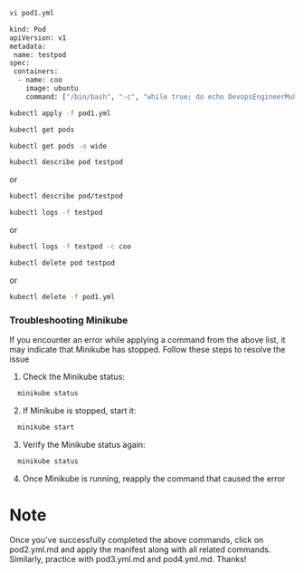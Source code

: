```sh
vi pod1.yml
```

```sh
kind: Pod
apiVersion: v1
metadata:
 name: testpod
spec:
 containers:
  - name: coo
    image: ubuntu
    command: ["/bin/bash", "-c", "while true; do echo DevopsEngineerMuhammad; sleep 5 ; done"]
```

```sh
kubectl apply -f pod1.yml
```

```sh
kubectl get pods
```

```sh
kubectl get pods -o wide
```

```sh
kubectl describe pod testpod
```
or
```sh
kubectl describe pod/testpod
```

```sh
kubectl logs -f testpod
```
or
```sh
kubectl logs -f testpod -c coo
```

```sh
kubectl delete pod testpod
```
or
```sh
kubectl delete -f pod1.yml
```

### Troubleshooting Minikube
If you encounter an error while applying a command from the above list, it may indicate that Minikube has stopped. Follow these steps to resolve the issue

1. Check the Minikube status:
```sh
  minikube status
```

2. If Minikube is stopped, start it:
```sh
  minikube start
```

3. Verify the Minikube status again:
```sh
  minikube status
```

4. Once Minikube is running, reapply the command that caused the error

# Note
Once you've successfully completed the above commands, click on pod2.yml.md and apply the manifest along with all related commands. Similarly, practice with pod3.yml.md and pod4.yml.md. Thanks!
